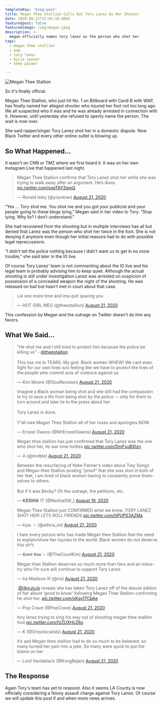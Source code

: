 ```yaml
---
templateKey: 'blog-post'
title: Megan Thee Stallion Calls Out Tory Lanez As Her Shooter
date: 2020-08-21T15:04:10.000Z
featuredpost: false
featuredimage: /img/megan.jpeg
description: >-
  megan officially names tory lanez as the person who shot her
tags:
  - megan thee stallion
  - wap
  - tory lanez
  - kylie jenner
  - keke palmer

---
```


![Megan Thee Stallion](img/megan.jpg)


So it's finally official.

Megan Thee Stallion, who just hit No. 1 on Billboard with Cardi B with WAP, has finally named her alleged shooter who injured her foot not too long ago.  We all suspected who it was and he was already arrested in connection with it.  However, until yesterday she refused to openly name the person.  The wait is now over.

She said rapper/singer Tory Lanez shot her in a domestic dispute.  Now Black Twitter and every other online outlet is blowing up.


## So What Happened...

It wasn't on CNN or TMZ where we first heard it. It was on her own Instagram Live that happened last night.


<blockquote class="twitter-tweet"><p lang="en" dir="ltr">Megan Thee Stallion confirms that Tory Lanez shot her while she was trying to walk away after an argument. He’s done. <a href="https://t.co/sqpTAY2pmQ">pic.twitter.com/sqpTAY2pmQ</a></p>&mdash; Ronald Isley (@yoyotrav) <a href="https://twitter.com/yoyotrav/status/1296626815440760833?ref_src=twsrc%5Etfw">August 21, 2020</a></blockquote> <script async src="https://platform.twitter.com/widgets.js" charset="utf-8"></script>

“Yes ... Tory shot me. You shot me and you got your publicist and your people going to these blogs lying,” Megan said in her video to Tory. “Stop lying. Why lie? I don’t understand.”

She had recovered from the shooting but in multiple interviews has all but denied that Lanez was the person who shot her twice in the foot.  She is not denying it anymore even though her initial reasons had to do with possible legal reprecussions.

“I didn’t tell the police nothing because I didn’t want us to get in no more trouble,” she said later in the IG live.

Of course Tory Lanez' team is not commenting about the IG live and his legal team is probably advising him to keep quiet. Although the actual shooting is still under investigation Lanez was arrested on suspicion of possession of a concealed weapon the night of the shooting.  He was released on bail but hasn't met in court about that case.

<blockquote class="twitter-tweet"><p lang="en" dir="ltr">Lie one more time and ima quit sparing you</p>&mdash; HOT GIRL MEG (@theestallion) <a href="https://twitter.com/theestallion/status/1296619905777692674?ref_src=twsrc%5Etfw">August 21, 2020</a></blockquote> <script async src="https://platform.twitter.com/widgets.js" charset="utf-8"></script>

This confession by Megan and the outrage on Twitter doesn't do him any favors.

## What We Said...

<blockquote class="twitter-tweet"><p lang="en" dir="ltr">“He shot me and I still tried to protect him because the police be killing us” - <a href="https://twitter.com/theestallion?ref_src=twsrc%5Etfw">@theestallion</a> <br><br>This has me in TEARS. My god. Black women WHEW! We cant even fight for our own lives w/o feeling like we have to protect the lives of the people who commit acts of violence against us</p>&mdash; Kim Moore (@SoulRevision) <a href="https://twitter.com/SoulRevision/status/1296626858344083456?ref_src=twsrc%5Etfw">August 21, 2020</a></blockquote> <script async src="https://platform.twitter.com/widgets.js" charset="utf-8"></script>

<blockquote class="twitter-tweet"><p lang="en" dir="ltr">Imagine a Black woman being shot and she still had the compassion to try to save a life from being shot by the police -- only for them to turn around and later lie to the press about her. <br><br>Tory Lanez is done. <br><br>Y&#39;all owe Megan Thee Stallion all of her roses and apologies NOW.</p>&mdash; Ernest Owens (@MrErnestOwens) <a href="https://twitter.com/MrErnestOwens/status/1296632265880068096?ref_src=twsrc%5Etfw">August 21, 2020</a></blockquote> <script async src="https://platform.twitter.com/widgets.js" charset="utf-8"></script>

<blockquote class="twitter-tweet"><p lang="en" dir="ltr">Megan thee stallion has just confirmed that Tory Lanez was the one who shot her, its war time hotties <a href="https://t.co/DmFsuBXIzn">pic.twitter.com/DmFsuBXIzn</a></p>&mdash; A (@invtble) <a href="https://twitter.com/invtble/status/1296627391641653248?ref_src=twsrc%5Etfw">August 21, 2020</a></blockquote> <script async src="https://platform.twitter.com/widgets.js" charset="utf-8"></script>

<blockquote class="twitter-tweet"><p lang="en" dir="ltr">Between the resurfacing of Keke Palmer’s video about Trey Songz and Megan thee Stallion posting “proof” that she was shot in both of her feet, I am tired of black womxn having to constantly prove themselves to others. <br><br>But if it was Becky? Oh the outrage, the petitions, etc.</p>&mdash; 𝐊𝐄𝐒𝐇𝐈𝐀 ♡ (@KeshiaSW_) <a href="https://twitter.com/KeshiaSW_/status/1296134332977803264?ref_src=twsrc%5Etfw">August 19, 2020</a></blockquote> <script async src="https://platform.twitter.com/widgets.js" charset="utf-8"></script>

<blockquote class="twitter-tweet"><p lang="en" dir="ltr">Megan Thee Stallion just CONFIRMED what we knew. TORY LANEZ SHOT HER! LETS ROLL FRIENDS <a href="https://t.co/hPUPS3AZMa">pic.twitter.com/hPUPS3AZMa</a></p>&mdash; kiya. ✨ (@adora_xo) <a href="https://twitter.com/adora_xo/status/1296627190801616896?ref_src=twsrc%5Etfw">August 21, 2020</a></blockquote> <script async src="https://platform.twitter.com/widgets.js" charset="utf-8"></script>

<blockquote class="twitter-tweet"><p lang="en" dir="ltr">I hate every person who has made Megan thee Stallion feel the need to explain/show her injuries to the world. Black women do not deserve this sh*t.</p>&mdash; 𝕮𝖔𝖚𝖗𝖙 𝕶𝖎𝖒 💥 (@TheCourtKim) <a href="https://twitter.com/TheCourtKim/status/1296626253898940417?ref_src=twsrc%5Etfw">August 21, 2020</a></blockquote> <script async src="https://platform.twitter.com/widgets.js" charset="utf-8"></script>

<blockquote class="twitter-tweet"><p lang="en" dir="ltr">Megan thee Stallion deserves so much more than fans and an industry who I’m sure will continue to support Tory Lanez</p>&mdash; Ira Madison III (@ira) <a href="https://twitter.com/ira/status/1296636323097321473?ref_src=twsrc%5Etfw">August 21, 2020</a></blockquote> <script async src="https://platform.twitter.com/widgets.js" charset="utf-8"></script>

<blockquote class="twitter-tweet"><p lang="en" dir="ltr">.<a href="https://twitter.com/iamjojo?ref_src=twsrc%5Etfw">@IAmJoJo</a> reveals she has taken Tory Lanez off of the deluxe edition of her album ‘good to know’ following Megan Thee Stallion confirming he shot her. <a href="https://t.co/xKso17CbAe">pic.twitter.com/xKso17CbAe</a></p>&mdash; Pop Crave (@PopCrave) <a href="https://twitter.com/PopCrave/status/1296754976300118017?ref_src=twsrc%5Etfw">August 21, 2020</a></blockquote> <script async src="https://platform.twitter.com/widgets.js" charset="utf-8"></script>

<blockquote class="twitter-tweet"><p lang="en" dir="ltr">tory lanez trying to sing his way out of shooting megan thee stallion foot <a href="https://t.co/fzZUXHcZ6o">pic.twitter.com/fzZUXHcZ6o</a></p>&mdash; K (@OnlyVocalists) <a href="https://twitter.com/OnlyVocalists/status/1296627981130104833?ref_src=twsrc%5Etfw">August 21, 2020</a></blockquote> <script async src="https://platform.twitter.com/widgets.js" charset="utf-8"></script>

<blockquote class="twitter-tweet"><p lang="en" dir="ltr">it’s sad Megan thee stallion had to do so much to be believed. so many turned her pain into a joke. So many were quick to put the blame on her</p>&mdash; Lord Vantablack (@KxngBajan) <a href="https://twitter.com/KxngBajan/status/1296627310561497089?ref_src=twsrc%5Etfw">August 21, 2020</a></blockquote> <script async src="https://platform.twitter.com/widgets.js" charset="utf-8"></script>

## The Response

Again Tory's team has yet to respond.  Also it seems LA County is now officially considering a felony assault charge against Tory Lanez.  Of course we will update this post if and when more news arrives.


